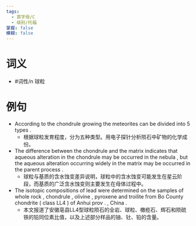 ```yaml
---
tags:
  - 首字母/C
  - 级别/托福
掌握: false
模糊: false
---
```

# 词义
- #词性/n  球粒
# 例句
- According to the chondrule growing the meteorites can be divided into 5 types .
	- 根据球粒发育程度，分为五种类型。用电子探针分析陨石中矿物的化学成份。
- The difference between the chondrule and the matrix indicates that aqueous alteration in the chondrule may be occurred in the nebula , but the aqueous alteration occurring widely in the matrix may be occurred in the parent process .
	- 球粒与基质的含水蚀变差异说明，球粒中的含水蚀变可能发生在星云阶段，而基质的广泛含水蚀变则主要发生在母体过程中。
- The isotopic compositions of lead were determined on the samples of whole rock , chondrule , olivine , pyroxene and troilite from Bo County chondrite ( class LL4 ) of Anhui prov . , China .
	- 本文报道了安徽亳县LL4型球粒陨石的全岩、球粒、橄榄石、辉石和陨硫铁的铅同位素比值，以及上述部分样品的铀、钍、铅的含量。
